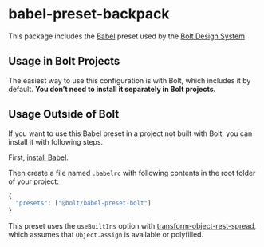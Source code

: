 # babel-preset-backpack

This package includes the [Babel](https://babeljs.io) preset used by the [Bolt Design System](https://github.com/bolt-design-system/bolt)

## Usage in Bolt Projects

The easiest way to use this configuration is with Bolt, which includes it by default. **You don’t need to install it separately in Bolt projects.**

## Usage Outside of Bolt

If you want to use this Babel preset in a project not built with Bolt, you can install it with following steps.

First, [install Babel](https://babeljs.io/docs/setup/).

Then create a file named `.babelrc` with following contents in the root folder of your project:

  ```js
  {
    "presets": ["@bolt/babel-preset-bolt"]
  }
  ```

This preset uses the `useBuiltIns` option with [transform-object-rest-spread](http://babeljs.io/docs/plugins/transform-object-rest-spread/), which assumes that `Object.assign` is available or polyfilled.